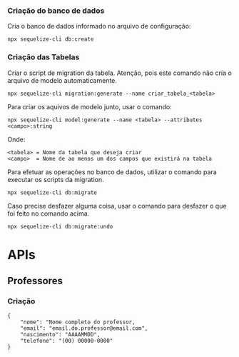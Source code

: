 
### Criação do banco de dados
Cria o banco de dados informado no arquivo de configuração:
```
npx sequelize-cli db:create
```

### Criação das Tabelas
Criar o script de migration da tabela. 
Atenção, pois este comando não cria o arquivo de modelo automaticamente.
```
npx sequelize-cli migration:generate --name criar_tabela_<tabela>
```

Para criar os aquivos de modelo junto, usar o comando:
```
npx sequelize-cli model:generate --name <tabela> --attributes <campo>:string
```

Onde:
```
<tabela> = Nome da tabela que deseja criar
<campo>  = Nome de ao menos um dos campos que existirá na tabela
```

Para efetuar as operações no banco de dados, utilizar o comando para executar
os scripts da migration.
```
npx sequelize-cli db:migrate
```

Caso precise desfazer alguma coisa, usar o comando para desfazer o que foi
feito no comando acima.
```
npx sequelize-cli db:migrate:undo
```

# APIs

## Professores
### Criação
```
{
    "nome": "Nome completo do professor,
    "email": "email.do.professor@email.com",
    "nascimento": "AAAAMMDD",
    "telefone": "(00) 00000-0000"
}
```